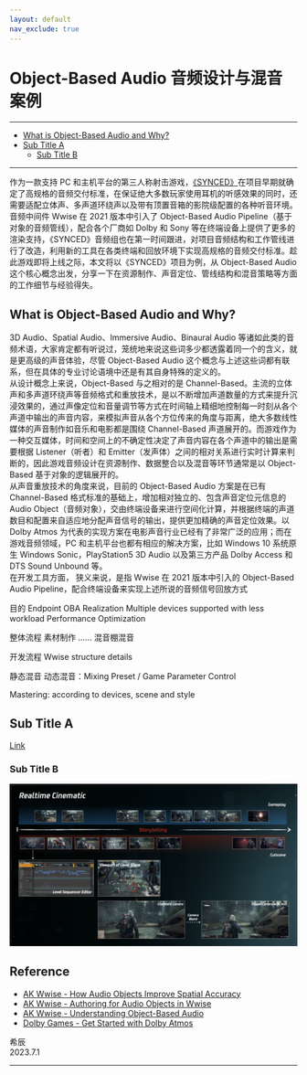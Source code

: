 ```yaml
---
layout: default
nav_exclude: true
---
```


# Object-Based Audio 音频设计与混音案例

***
<!-- Start Document Outline -->

* [What is Object-Based Audio and Why?](#what-is-object-based-audio-and-why)
* [Sub Title A](#sub-title-a)
	* [Sub Title B](#sub-title-b)

<!-- End Document Outline -->
***

作为一款支持 PC 和主机平台的第三人称射击游戏，[《SYNCED》](https://www.syncedthegame.com/)在项目早期就确定了高规格的音频交付标准，在保证绝大多数玩家使用耳机的听感效果的同时，还需要适配立体声、多声道环绕声以及带有顶置音箱的影院级配置的各种听音环境。音频中间件 Wwise 在 2021 版本中引入了 Object-Based Audio Pipeline（基于对象的音频管线），配合各个厂商如 Dolby 和 Sony 等在终端设备上提供了更多的渲染支持，《SYNCED》音频组也在第一时间跟进，对项目音频结构和工作管线进行了改造，利用新的工具在各类终端和回放环境下实现高规格的音频交付标准。趁此游戏即将上线之际，本文将以《SYNCED》项目为例，从 Object-Based Audio 这个核心概念出发，分享一下在资源制作、声音定位、管线结构和混音策略等方面的工作细节与经验得失。

## What is Object-Based Audio and Why?

3D Audio、Spatial Audio、Immersive Audio、Binaural Audio 等诸如此类的音频术语，大家肯定都有听说过，笼统地来说这些词多少都透露着同一个的含义，就是更高级的声音体验，尽管 Object-Based Audio 这个概念与上述这些词都有联系，但在具体的专业讨论语境中还是有其自身特殊的定义的。  
从设计概念上来说，Object-Based 与之相对的是 Channel-Based。主流的立体声和多声道环绕声等音频格式和重放技术，是以不断增加声道数量的方式来提升沉浸效果的，通过声像定位和音量调节等方式在时间轴上精细地控制每一时刻从各个声道中输出的声音内容，来模拟声音从各个方位传来的角度与距离，绝大多数线性媒体的声音制作如音乐和电影都是围绕 Channel-Based 声道展开的。而游戏作为一种交互媒体，时间和空间上的不确定性决定了声音内容在各个声道中的输出是需要根据 Listener（听者）和 Emitter（发声体）之间的相对关系进行实时计算来判断的，因此游戏音频设计在资源制作、数据整合以及混音等环节通常是以 Object-Based 基于对象的逻辑展开的。  
从声音重放技术的角度来说，目前的 Object-Based Audio 方案是在已有 Channel-Based 格式标准的基础上，增加相对独立的、包含声音定位元信息的 Audio Object（音频对象），交由终端设备来进行空间化计算，并根据终端的声道数目和配置来自适应地分配声音信号的输出，提供更加精确的声音定位效果。以 Dolby Atmos 为代表的实现方案在电影声音行业已经有了非常广泛的应用；而在游戏音频领域，PC 和主机平台也都有相应的解决方案，比如 Windows 10 系统原生 Windows Sonic，PlayStation5 3D Audio 以及第三方产品 Dolby Access 和 DTS Sound Unbound 等。  
在开发工具方面，
狭义来说，是指 Wwise 在 2021 版本中引入的 Object-Based Audio Pipeline，配合终端设备来实现上述所说的音频信号回放方式


目的
Endpoint OBA Realization
Multiple devices supported with less workload
Performance Optimization

整体流程
素材制作
……
混音棚混音

开发流程
Wwise structure details

静态混音
动态混音：Mixing Preset / Game Parameter Control

Mastering: according to devices, scene and style

## Sub Title A

[Link](https://en.wikipedia.org/wiki/Cutscene)

### Sub Title B

![PicLink](Audio-Design-Pipeline-of-Realtime-Cinematic-in-Object-Based-Audio/RealtimeCinematic.png)


## Reference

- [AK Wwise - How Audio Objects Improve Spatial Accuracy](https://blog.audiokinetic.com/en/how-audio-objects-improve-spatial-accuracy)
- [AK Wwise - Authoring for Audio Objects in Wwise](https://blog.audiokinetic.com/en/authoring-for-audio-objects-in-wwise)
- [AK Wwise - Understanding Object-Based Audio](https://www.audiokinetic.com/en/library/edge/?source=Help&id=object_based_audio_overview)
- [Dolby Games - Get Started with Dolby Atmos](https://games.dolby.com/atmos)

希辰  
2023.7.1

***